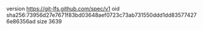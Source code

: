 version https://git-lfs.github.com/spec/v1
oid sha256:73956d27e7671f83bd03648aef0723c73ab731550ddd1dd835774276e86356ad
size 3639
